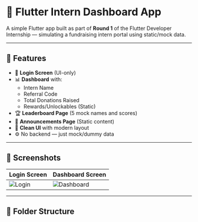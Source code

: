 # 📱 Flutter Intern Dashboard App

A simple Flutter app built as part of **Round 1** of the Flutter Developer Internship — simulating a fundraising intern portal using static/mock data.

---

## 🚀 Features

- 🔐 **Login Screen** (UI-only)
- 📊 **Dashboard** with:
  - Intern Name
  - Referral Code
  - Total Donations Raised
  - Rewards/Unlockables (Static)
- 🏆 **Leaderboard Page** (5 mock names and scores)
- 📢 **Announcements Page** (Static content)
- 🎨 **Clean UI** with modern layout
- ⚙️ No backend — just mock/dummy data

---

## 📸 Screenshots

| Login Screen | Dashboard Screen |
|--------------|------------------|
| ![Login](screenshots/1.png) | ![Dashboard](screenshots/2.png) |

---

## 🧭 Folder Structure

